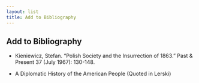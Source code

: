 ```yaml
---
layout: list
title: Add to Bibliography
---
```


## Add to Bibliography

 - Kieniewicz, Stefan. “Polish Society and the Insurrection of 1863.” Past & Present 37 (July 1967): 130-148.

- A Diplomatic History of the American People
(Quoted in Lerski)

